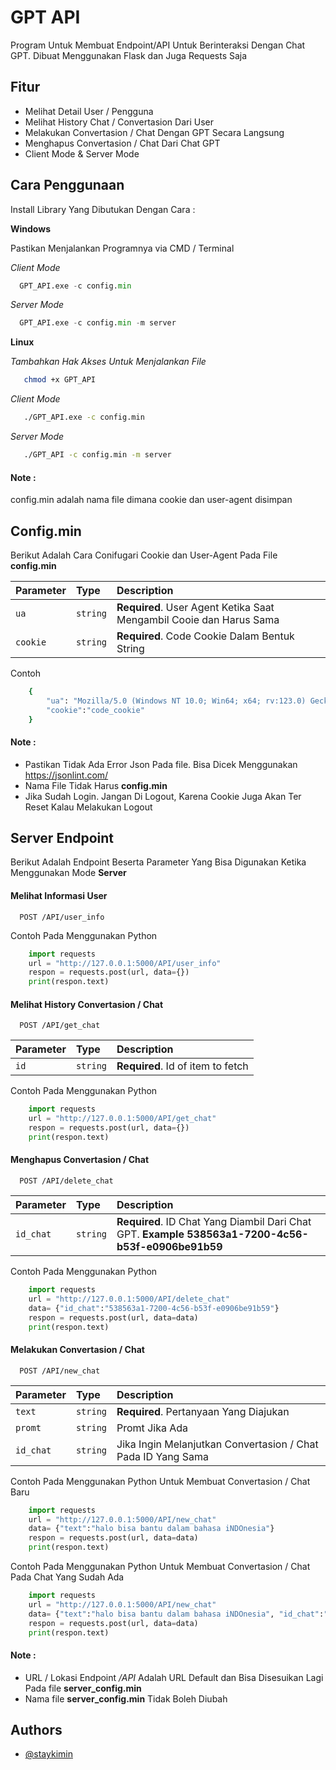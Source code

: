 # GPT API

Program Untuk Membuat Endpoint/API Untuk Berinteraksi Dengan Chat GPT. Dibuat Menggunakan Flask dan Juga Requests Saja

## Fitur

- Melihat Detail User / Pengguna
- Melihat History Chat / Convertasion Dari User
- Melakukan Convertasion / Chat Dengan GPT Secara Langsung
- Menghapus Convertasion / Chat Dari Chat GPT
- Client Mode & Server Mode
## Cara Penggunaan

Install Library Yang Dibutukan Dengan Cara :

**Windows**

Pastikan Menjalankan Programnya via CMD / Terminal

*Client Mode*
```python
  GPT_API.exe -c config.min 
```

*Server Mode*
```python
  GPT_API.exe -c config.min -m server
```



**Linux**

*Tambahkan Hak Akses Untuk Menjalankan File*
```bash
   chmod +x GPT_API
```

*Client Mode*
```bash
   ./GPT_API.exe -c config.min 
```

*Server Mode*
```bash
   ./GPT_API -c config.min -m server
```
#### Note : 
config.min adalah nama file dimana cookie dan user-agent disimpan

## Config.min
Berikut Adalah Cara Conifugari Cookie dan User-Agent Pada File **config.min**

| Parameter | Type     | Description                       |
| :-------- | :------- | :-------------------------------- |
| `ua`      | `string` | **Required**. User Agent Ketika Saat Mengambil Cooie dan Harus Sama |
| `cookie`      | `string` | **Required**. Code Cookie Dalam Bentuk String |

Contoh
```bash
    {
        "ua": "Mozilla/5.0 (Windows NT 10.0; Win64; x64; rv:123.0) Gecko/20100101 Firefox/123.0",
        "cookie":"code_cookie"
    }
```

#### Note : 
- Pastikan Tidak Ada Error Json Pada file. Bisa Dicek Menggunakan https://jsonlint.com/
- Nama File Tidak Harus **config.min**
- Jika Sudah Login. Jangan Di Logout, Karena Cookie Juga Akan Ter Reset Kalau Melakukan Logout


## Server Endpoint

Berikut Adalah Endpoint Beserta Parameter Yang Bisa Digunakan Ketika Menggunakan Mode **Server**
#### Melihat Informasi User

```http
  POST /API/user_info
```

Contoh Pada Menggunakan Python
```python
    import requests
    url = "http://127.0.0.1:5000/API/user_info" 
    respon = requests.post(url, data={})
    print(respon.text)
```
#### Melihat History Convertasion /  Chat

```http
  POST /API/get_chat
```

| Parameter | Type     | Description                       |
| :-------- | :------- | :-------------------------------- |
| `id`      | `string` | **Required**. Id of item to fetch |

Contoh Pada Menggunakan Python
```python
    import requests
    url = "http://127.0.0.1:5000/API/get_chat" 
    respon = requests.post(url, data={})
    print(respon.text)
```

#### Menghapus Convertasion /  Chat

```http
  POST /API/delete_chat
```

| Parameter | Type     | Description                       |
| :-------- | :------- | :-------------------------------- |
| `id_chat`      | `string` | **Required**. ID Chat Yang Diambil Dari Chat GPT. **Example 538563a1-7200-4c56-b53f-e0906be91b59**|

Contoh Pada Menggunakan Python
```python
    import requests
    url = "http://127.0.0.1:5000/API/delete_chat"
    data= {"id_chat":"538563a1-7200-4c56-b53f-e0906be91b59"}
    respon = requests.post(url, data=data)
    print(respon.text)
```

#### Melakukan Convertasion / Chat

```http
  POST /API/new_chat
```

| Parameter | Type     | Description                       |
| :-------- | :------- | :-------------------------------- |
| `text`      | `string` | **Required**. Pertanyaan Yang Diajukan|
| `promt`      | `string` | Promt Jika Ada|
| `id_chat`      | `string` | Jika Ingin Melanjutkan Convertasion / Chat Pada ID Yang Sama|

Contoh Pada Menggunakan Python Untuk Membuat Convertasion / Chat Baru
```python
    import requests
    url = "http://127.0.0.1:5000/API/new_chat"
    data= {"text":"halo bisa bantu dalam bahasa iNDOnesia"}
    respon = requests.post(url, data=data)
    print(respon.text)
```

Contoh Pada Menggunakan Python Untuk Membuat Convertasion / Chat Pada Chat Yang Sudah Ada
```python
    import requests
    url = "http://127.0.0.1:5000/API/new_chat"
    data= {"text":"halo bisa bantu dalam bahasa iNDOnesia", "id_chat":"538563a1-7200-4c56-b53f-e0906be91b59"}
    respon = requests.post(url, data=data)
    print(respon.text)
```

#### Note : 
- URL / Lokasi Endpoint */API* Adalah URL Default dan Bisa Disesuikan Lagi Pada file **server_config.min**
- Nama file **server_config.min** Tidak Boleh Diubah



## Authors

- [@staykimin](https://github.com/staykimin)

